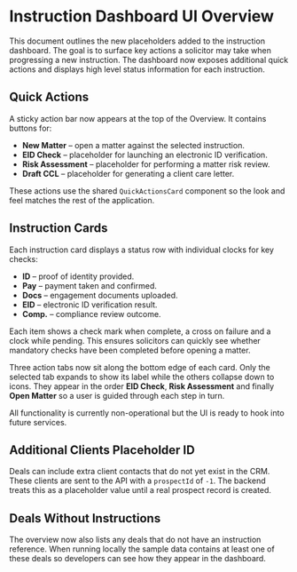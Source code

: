 # Instruction Dashboard UI Overview

This document outlines the new placeholders added to the instruction dashboard. The goal is to surface key actions a solicitor may take when progressing a new instruction. The dashboard now exposes additional quick actions and displays high level status information for each instruction.

## Quick Actions

A sticky action bar now appears at the top of the Overview. It contains buttons for:

- **New Matter** – open a matter against the selected instruction.
- **EID Check** – placeholder for launching an electronic ID verification.
- **Risk Assessment** – placeholder for performing a matter risk review.
- **Draft CCL** – placeholder for generating a client care letter.

These actions use the shared `QuickActionsCard` component so the look and feel matches the rest of the application.

## Instruction Cards

Each instruction card displays a status row with individual clocks for key checks:

- **ID** – proof of identity provided.
- **Pay** – payment taken and confirmed.
- **Docs** – engagement documents uploaded.
- **EID** – electronic ID verification result.
- **Comp.** – compliance review outcome.

Each item shows a check mark when complete, a cross on failure and a clock while pending. This ensures solicitors can quickly see whether mandatory checks have been completed before opening a matter.

Three action tabs now sit along the bottom edge of each card. Only the
selected tab expands to show its label while the others collapse down to
icons. They appear in the order **EID Check**, **Risk Assessment** and
finally **Open Matter** so a user is guided through each step in turn.

All functionality is currently non-operational but the UI is ready to hook into
future services.

## Additional Clients Placeholder ID

Deals can include extra client contacts that do not yet exist in the CRM. These
clients are sent to the API with a `prospectId` of `-1`. The backend treats this
as a placeholder value until a real prospect record is created.

## Deals Without Instructions

The overview now also lists any deals that do not have an instruction reference.
When running locally the sample data contains at least one of these deals so
developers can see how they appear in the dashboard.